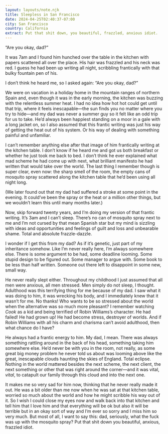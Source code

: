 ```yaml
---
layout: layouts/note.njk
title: Sleepless in San Francisco
date: 2024-04-25T02:40:37-07:00
city: San Francisco
country: California
extract: Put that shit down, you beautiful, frazzled, anxious idiot.
---
```


“Are you okay, dad?”

It was 7am and I found him hunched over the table in the kitchen with papers scattered all over the place. His hair was frazzled and his neck was red. I guess he had been up writing all night, scribbling frantically with that bulky fountain pen of his.

I don’t think he heard me, so I asked again: “Are you okay, dad?”

We were on vacation in a holiday home in the mountain ranges of northern Spain and, even though it was in the early morning, the kitchen was buzzing with the relentless summer heat. I had no idea how hot hot could get until that trip, where it feels inescapable—the sun finds you no matter where you try to hide—and my dad was never a summer guy so it felt like an odd trip for us to take. He’d always been happiest standing on a moor in a gale with a long jacket on, so I also assumed that this frantic writing was just his way of getting the heat out of his system. Or his way of dealing with something painful and unfamiliar.

I can’t remember anything else after that image of him frantically writing at the kitchen table. I don’t know if he heard me and got us both breakfast or whether he just took me back to bed. I don’t think he ever explained what mad scheme he had come up with next, what brilliant manifesto he had written that would take over the world. The last thing I remember though is super clear, even now: the sharp smell of the room, the empty cans of mosquito spray scattered along the kitchen table that he’d been using all night long.

(We later found out that my dad had suffered a stroke at some point in the evening. It could’ve been the spray or the heat or a million other things, but we wouldn’t learn this until many months later.)

Now, skip forward twenty years, and I’m doing my version of that frantic writing. It’s 3am and I can’t sleep. There’s no can of mosquito spray next to me and I’m not cursed by that mean Spanish star but my mind is sizzling with ideas and opportunities and feelings of guilt and loss and unbearable shame. Total and absolute frazzle-dazzle.

I wonder if I get this from my dad? As if it’s genetic, just part of my inheritance somehow. Like I’m never really here, I’m always somewhere else. There is some argument to be had, some deadline looming. Some stupid design to be figured out. Some manager to argue with. Some book to be less than half written. Someone out there left to disappoint in some new, small way.

He never really slept either. Throughout my childhood I just assumed that all men were anxious, all men stressed. Men simply do not sleep, I thought. Adulthood was this terrifying thing for me because of my dad. I saw what it was doing to him, it was wrecking his body, and I immediately knew that it wasn’t for me. No thanks! Who wants to be so stressed about the world when the alternative was so much more pleasant? I remember watching _Cook_ as a kid and being terrified of Robin Williams’s character. He had failed! He had grown up! He had become stress, destroyer of worlds. And if Robin Williams with all his charm and charisma can’t avoid adulthood, then what chance do I have?

He always had a frantic energy to him. My dad, I mean. There was always something rattling around in the back of his head, something taking him somewhere else. He’d never be with you in the room, not really, as some great big money problem he never told us about was looming above like the great, inescapable clouds haunting the skies of England. Total eclipse. Nothing in the world mattered besides the next scheme, the next client, the next something or other that was right around the corner—and it was vital, _vital_, to catapult our family through this cloud and into the next one.

It makes me so very sad for him now, thinking that he never really made it out. He was a bit older than me now when he was sat at that kitchen table, worried so much about the world and how he might scribble his way out of it. So I wish I could close my eyes now and walk back into that kitchen and tell him that I love him and that everything will be ok but also it will be terrible but in an okay sort of way and I’m ever so sorry and I miss him so very much. But most of all, I want to say this: dad, seriously, what the fuck was up with the mosquito spray? Put that shit down you beautiful, anxious, frazzled idiot.
